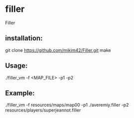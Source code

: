 # filler
Filler
## installation:

git clone https://github.com/mikim42/Filler.git
make

## Usage:

./filler_vm -f <MAP_FILE> -p1 <PLAYER> -p2 <PLAYER>

## Example:

./filler_vm -f resources/maps/map00 -p1 ./averemiy.filler -p2 resources/players/superjeannot.filler

